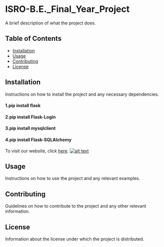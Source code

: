 # ISRO-B.E._Final_Year_Project

A brief description of what the project does.

## Table of Contents

- [Installation](#installation)
- [Usage](#usage)
- [Contributing](#contributing)
- [License](#license)

## Installation

Instructions on how to install the project and any necessary dependencies.

#### 1.pip install flask
#### 2.pip install Flask-Login
#### 3.pip install mysqlclient
#### 4.pip install Flask-SQLAlchemy

To visit our website, click [here](https://www.example.com).
[![alt text](image.png)](https://www.example.com)


## Usage

Instructions on how to use the project and any relevant examples.

## Contributing

Guidelines on how to contribute to the project and any other relevant information.

## License

Information about the license under which the project is distributed.

